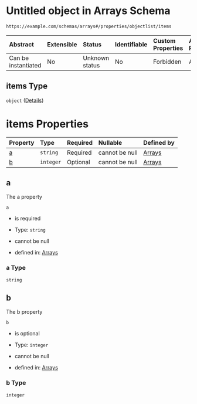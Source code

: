 # Untitled object in Arrays Schema

```txt
https://example.com/schemas/arrays#/properties/objectlist/items
```



| Abstract            | Extensible | Status         | Identifiable | Custom Properties | Additional Properties | Access Restrictions | Defined In                                                                            |
| :------------------ | :--------- | :------------- | :----------- | :---------------- | :-------------------- | :------------------ | :------------------------------------------------------------------------------------ |
| Can be instantiated | No         | Unknown status | No           | Forbidden         | Allowed               | none                | [arrays.schema.json*](../generated-schemas/arrays.schema.json "open original schema") |

## items Type

`object` ([Details](arrays-properties-objectlist-items.md))

# items Properties

| Property | Type      | Required | Nullable       | Defined by                                                                                                                                  |
| :------- | :-------- | :------- | :------------- | :------------------------------------------------------------------------------------------------------------------------------------------ |
| [a](#a)  | `string`  | Required | cannot be null | [Arrays](arrays-properties-objectlist-items-properties-a.md "https://example.com/schemas/arrays#/properties/objectlist/items/properties/a") |
| [b](#b)  | `integer` | Optional | cannot be null | [Arrays](arrays-properties-objectlist-items-properties-b.md "https://example.com/schemas/arrays#/properties/objectlist/items/properties/b") |

## a

The a property

`a`

*   is required

*   Type: `string`

*   cannot be null

*   defined in: [Arrays](arrays-properties-objectlist-items-properties-a.md "https://example.com/schemas/arrays#/properties/objectlist/items/properties/a")

### a Type

`string`

## b

The b property

`b`

*   is optional

*   Type: `integer`

*   cannot be null

*   defined in: [Arrays](arrays-properties-objectlist-items-properties-b.md "https://example.com/schemas/arrays#/properties/objectlist/items/properties/b")

### b Type

`integer`
